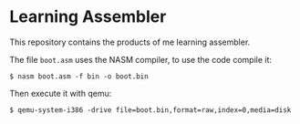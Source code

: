 Learning Assembler
==================

This repository contains the products of me learning assembler.

The file `boot.asm` uses the NASM compiler, to use the code compile it:

```shell
$ nasm boot.asm -f bin -o boot.bin
```

Then execute it with qemu:

```shell
$ qemu-system-i386 -drive file=boot.bin,format=raw,index=0,media=disk
```
